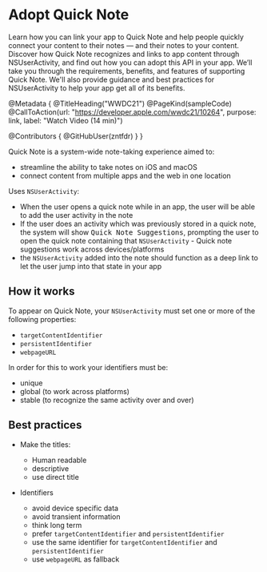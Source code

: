 # Adopt Quick Note

Learn how you can link your app to Quick Note and help people quickly connect your content to their notes — and their notes to your content. Discover how Quick Note recognizes and links to app content through NSUserActivity, and find out how you can adopt this API in your app. We’ll take you through the requirements, benefits, and features of supporting Quick Note. We'll also provide guidance and best practices for NSUserActivity to help your app get all of its benefits.

@Metadata {
   @TitleHeading("WWDC21")
   @PageKind(sampleCode)
   @CallToAction(url: "https://developer.apple.com/wwdc21/10264", purpose: link, label: "Watch Video (14 min)")

   @Contributors {
      @GitHubUser(zntfdr)
   }
}



Quick Note is a system-wide note-taking experience aimed to: 

- streamline the ability to take notes on iOS and macOS
- connect content from multiple apps and the web in one location

Uses `NSUserActivity`:

- When the user opens a quick note while in an app, the user will be able to add the user activity in the note
- If the user does an activity which was previously stored in a quick note, the system will show <kbd>Quick Note Suggestions</kbd>, prompting the user to open the quick note containing that `NSUserActivity` - Quick note suggestions work across devices/platforms
- the `NSUserActivity` added into the note should function as a deep link to let the user jump into that state in your app

## How it works

To appear on Quick Note, your `NSUserActivity` must set one or more of the following properties:

- `targetContentIdentifier`
- `persistentIdentifier`
- `webpageURL`

In order for this to work your identifiers must be:

- unique
- global (to work across platforms)
- stable (to recognize the same activity over and over)

## Best practices

- Make the titles:
  - Human readable
  - descriptive
  - use direct title

- Identifiers
  - avoid device specific data
  - avoid transient information
  - think long term
  - prefer `targetContentIdentifier` and `persistentIdentifier`
  - use the same identifier for `targetContentIdentifier` and `persistentIdentifier`
  - use `webpageURL` as fallback